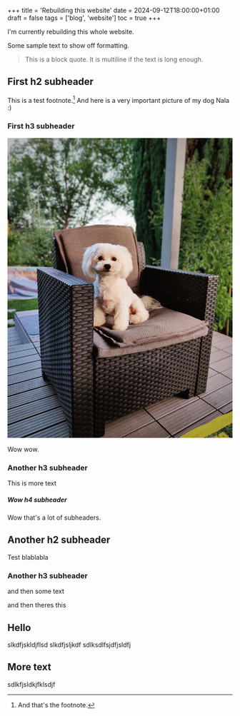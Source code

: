 +++
title = 'Rebuilding this website'
date = 2024-09-12T18:00:00+01:00
draft = false
tags = ['blog', 'website']
toc = true
+++

I'm currently rebuilding this whole website.

<!--more-->

Some sample text to show off formatting.

> This is a block quote.
> It is multiline if the text is long enough.

## First h2 subheader

This is a test footnote.[^1] And here is a very important picture of my dog Nala :)

### First h3 subheader

![My dog Nala](nala.jpg)

Wow wow.

### Another h3 subheader

This is more text

##### Wow h4 subheader

Wow that's a lot of subheaders.

## Another h2 subheader

Test blablabla

### Another h3 subheader

and then some text

and then theres this

## Hello

slkdfjskldjflsd
slkdfjsljkdf
sdlksdlfsjdfjsldfj

## More text

sdlkfjsldkjfklsdjf


[^1]: And that's the footnote.
[^2]: This is the second footnote.